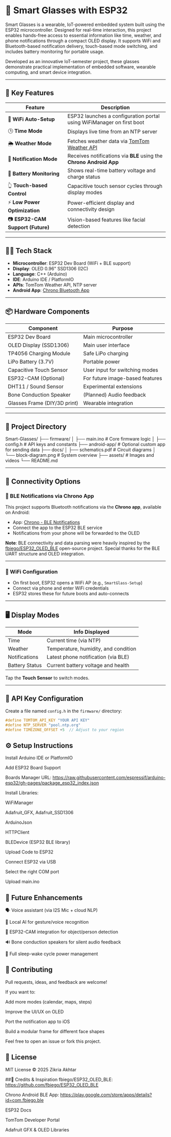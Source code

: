 # 🧠 Smart Glasses with ESP32

Smart Glasses is a wearable, IoT-powered embedded system built using the ESP32 microcontroller. Designed for real-time interaction, this project enables hands-free access to essential information like time, weather, and phone notifications through a compact OLED display. It supports WiFi and Bluetooth-based notification delivery, touch-based mode switching, and includes battery monitoring for portable usage.

Developed as an innovative IoT-semester project, these glasses demonstrate practical implementation of embedded software, wearable computing, and smart device integration.

---

## 🧰 Key Features

| Feature                     | Description                                                                 |
|----------------------------|-----------------------------------------------------------------------------|
| 📶 **WiFi Auto-Setup**      | ESP32 launches a configuration portal using WiFiManager on first boot       |
| 🕒 **Time Mode**            | Displays live time from an NTP server                                       |
| 🌦 **Weather Mode**         | Fetches weather data via [TomTom Weather API](https://developer.tomtom.com/) |
| 🔔 **Notification Mode**    | Receives notifications via **BLE** using the **Chrono Android App**        |
| 🔋 **Battery Monitoring**   | Shows real-time battery voltage and charge status                          |
| 👆 **Touch-based Control**  | Capacitive touch sensor cycles through display modes                       |
| ⚡ **Low Power Optimization**| Power-efficient display and connectivity design                            |
| 📷 **ESP32-CAM Support (Future)** | Vision-based features like facial detection                      |

---

## 🧑‍💻 Tech Stack

- **Microcontroller**: ESP32 Dev Board (WiFi + BLE support)
- **Display**: OLED 0.96" SSD1306 (I2C)
- **Language**: C++ (Arduino)
- **IDE**: Arduino IDE / PlatformIO
- **APIs**: TomTom Weather API, NTP server
- **Android App**: [Chrono Bluetooth App](https://play.google.com/store/apps/details?id=com.fbiego.ble)

---

## 📦 Hardware Components

| Component                 | Purpose                                 |
|--------------------------|-----------------------------------------|
| ESP32 Dev Board          | Main microcontroller                    |
| OLED Display (SSD1306)   | Main user interface                     |
| TP4056 Charging Module   | Safe LiPo charging                      |
| LiPo Battery (3.7V)      | Portable power                          |
| Capacitive Touch Sensor  | User input for switching modes          |
| ESP32-CAM (Optional)     | For future image-based features         |
| DHT11 / Sound Sensor     | Experimental extensions                 |
| Bone Conduction Speaker  | (Planned) Audio feedback                |
| Glasses Frame (DIY/3D print) | Wearable integration               |

---

## 📁 Project Directory

Smart-Glasses/
├── firmware/
│ ├── main.ino # Core firmware logic
│ ├── config.h # API keys and constants
├── android-app/ # Optional custom app for sending data
├── docs/
│ ├── schematics.pdf # Circuit diagrams
│ └── block-diagram.png # System overview
├── assets/ # Images and videos
└── README.md


---

## 📡 Connectivity Options

### 🔷 BLE Notifications via Chrono App

This project supports Bluetooth notifications via the **Chrono app**, available on Android:

- App: [Chrono - BLE Notifications](https://play.google.com/store/apps/details?id=com.fbiego.ble)
- Connect the app to the ESP32 BLE service
- Notifications from your phone will be forwarded to the OLED

**Note**: BLE connectivity and data parsing were heavily inspired by the [fbiego/ESP32_OLED_BLE](https://github.com/fbiego/ESP32_OLED_BLE) open-source project. Special thanks for the BLE UART structure and OLED integration.

---

### 📶 WiFi Configuration

- On first boot, ESP32 opens a WiFi AP (e.g., `SmartGlass-Setup`)
- Connect via phone and enter WiFi credentials
- ESP32 stores these for future boots and auto-connects

---

## 🖥 Display Modes

| Mode             | Info Displayed                            |
|------------------|--------------------------------------------|
| Time             | Current time (via NTP)                     |
| Weather          | Temperature, humidity, and condition       |
| Notifications    | Latest phone notification (via BLE)        |
| Battery Status   | Current battery voltage and health         |

Tap the **Touch Sensor** to switch modes.

---

## 📜 API Key Configuration

Create a file named `config.h` in the `firmware/` directory:

```cpp
#define TOMTOM_API_KEY "YOUR API KEY"
#define NTP_SERVER "pool.ntp.org"
#define TIMEZONE_OFFSET +5  // Adjust to your region
```

## ⚙️ Setup Instructions
Install Arduino IDE or PlatformIO

Add ESP32 Board Support

Boards Manager URL: https://raw.githubusercontent.com/espressif/arduino-esp32/gh-pages/package_esp32_index.json

Install Libraries:

WiFiManager

Adafruit_GFX, Adafruit_SSD1306

ArduinoJson

HTTPClient

BLEDevice (ESP32 BLE library)

Upload Code to ESP32

Connect ESP32 via USB

Select the right COM port

Upload main.ino


## 🧠 Future Enhancements
🗣 Voice assistant (via I2S Mic + cloud NLP)

🧠 Local AI for gesture/voice recognition

📸 ESP32-CAM integration for object/person detection

🔊 Bone conduction speakers for silent audio feedback

🌙 Full sleep-wake cycle power management


## 🤝 Contributing
Pull requests, ideas, and feedback are welcome!

If you want to:

Add more modes (calendar, maps, steps)

Improve the UI/UX on OLED

Port the notification app to iOS

Build a modular frame for different face shapes

Feel free to open an issue or fork this project.

## 📜 License
MIT License © 2025 Zikria Akhtar

##🙏 Credits & Inspiration
fbiego/ESP32_OLED_BLE: https://github.com/fbiego/ESP32_OLED_BLE

Chrono Android BLE App: https://play.google.com/store/apps/details?id=com.fbiego.ble

ESP32 Docs

TomTom Developer Portal

Adafruit GFX & OLED Libraries


